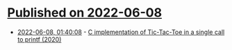 # [Published on 2022-06-08](index.md)

* [2022-06-08, 01:40:08](https://news.ycombinator.com/item?id=31662275) - [C implementation of Tic-Tac-Toe in a single call to printf (2020)](https://github.com/carlini/printf-tac-toe)
